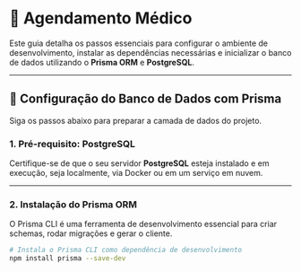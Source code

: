 # 🏥 Agendamento Médico

Este guia detalha os passos essenciais para configurar o ambiente de desenvolvimento, instalar as dependências necessárias e inicializar o banco de dados utilizando o **Prisma ORM** e **PostgreSQL**.

---

## 🚀 Configuração do Banco de Dados com Prisma

Siga os passos abaixo para preparar a camada de dados do projeto.

### 1. Pré-requisito: PostgreSQL

Certifique-se de que o seu servidor **PostgreSQL** esteja instalado e em execução, seja localmente, via Docker ou em um serviço em nuvem.

---

### 2. Instalação do Prisma ORM

O Prisma CLI é uma ferramenta de desenvolvimento essencial para criar schemas, rodar migrações e gerar o cliente.

```bash
# Instala o Prisma CLI como dependência de desenvolvimento
npm install prisma --save-dev